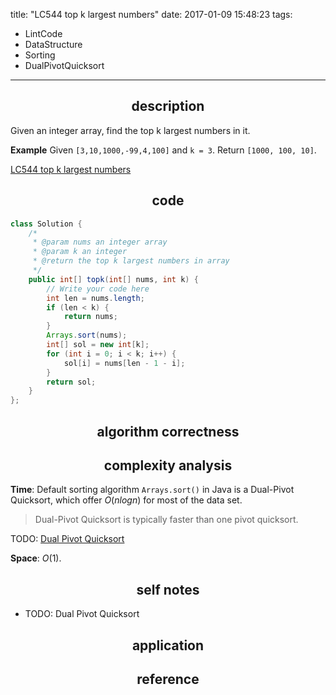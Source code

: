title: "LC544 top k largest numbers"
date: 2017-01-09 15:48:23
tags:
- LintCode
- DataStructure
- Sorting
- DualPivotQuicksort 
---


## <center> description </center>

Given an integer array, find the top k largest numbers in it.

**Example**
Given `[3,10,1000,-99,4,100]` and `k = 3`.
Return `[1000, 100, 10]`.

[LC544 top k largest numbers](http://www.lintcode.com/en/problem/top-k-largest-numbers/)

## <center> code </center>

```java
class Solution {
    /*
     * @param nums an integer array
     * @param k an integer
     * @return the top k largest numbers in array
     */
    public int[] topk(int[] nums, int k) {
        // Write your code here
        int len = nums.length;
        if (len < k) {
            return nums;
        }
        Arrays.sort(nums);
        int[] sol = new int[k];
        for (int i = 0; i < k; i++) {
            sol[i] = nums[len - 1 - i];
        }
        return sol;
    }
};
```
<!--more-->

## <center> algorithm correctness </center>

## <center> complexity analysis </center>

**Time**: Default sorting algorithm `Arrays.sort()` in Java is a Dual-Pivot Quicksort, which offer $O(nlogn)$ for most of the data set.  

> Dual-Pivot Quicksort is typically faster than one pivot quicksort.  

TODO: [Dual Pivot Quicksort]()

**Space**: $O(1)$.

## <center> self notes </center>
- TODO: Dual Pivot Quicksort

## <center> application </center>
## <center> reference </center>
